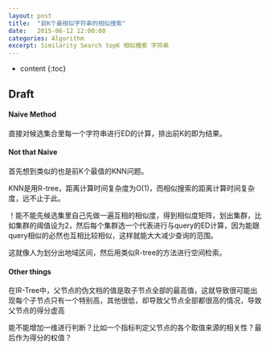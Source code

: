 ```yaml
---
layout: post
title:  "前K个最相似字符串的相似搜索"
date:   2015-06-12 12:00:00
categories: Algorithm
excerpt: Similarity Search topK 相似搜索 字符串
---
```


* content
{:toc}


## Draft

#### Naive Method

直接对候选集合里每一个字符串进行ED的计算，排出前K的即为结果。

#### Not that Naive

首先想到类似的也是前K个最值的KNN问题。

KNN是用R-tree，距离计算时间复杂度为O(1)，而相似搜索的距离计算时间复杂度，远不止于此。

！能不能先候选集里自己先做一遍互相的相似度，得到相似度矩阵，划出集群，比如集群的阈值设为2，然后每个集群选一个代表进行与query的ED计算，因为能跟query相似的必然也互相比较相似，这样就能大大减少查询的范围。

这就像人为划分出地域区间，然后用类似R-tree的方法进行空间检索。

#### Other things

在IR-Tree中，父节点的伪文档的值是取子节点全部的最高值，这就导致很可能出现每个子节点只有一个特别高，其他很低，却导致父节点全部都很高的情况，导致父节点的得分虚高

能不能增加一维进行判断？比如一个指标判定父节点的各个取值来源的相关性？最后作为得分的权值？